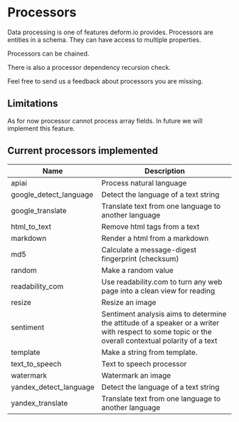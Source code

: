 # Processors

Data processing is one of features deform.io provides. Processors are entities in a schema. They can have access to multiple properties.

Processors can be chained. 

There is also a processor dependency recursion check.

Feel free to send us a feedback about processors you are missing.

## Limitations

As for now processor cannot process array fields. In future we will implement this feature.

## Current processors implemented

Name                     | Description
-------------------------|------------
apiai                    | Process natural language
google\_detect\_language | Detect the language of a text string
google\_translate        | Translate text from one language to another language
html\_to\_text           | Remove html tags from a text
markdown                 | Render a html from a markdown
md5                      | Calculate a message-digest fingerprint (checksum)
random                   | Make a random value
readability\_com         | Use readability.com to turn any web page into a clean view for reading
resize                   | Resize an image
sentiment                | Sentiment analysis aims to determine the attitude of a speaker or a writer with respect to some topic or the overall contextual polarity of a text
template                 | Make a string from template.
text\_to\_speech         | Text to speech processor
watermark                | Watermark an image
yandex\_detect\_language | Detect the language of a text string
yandex\_translate        | Translate text from one language to another language